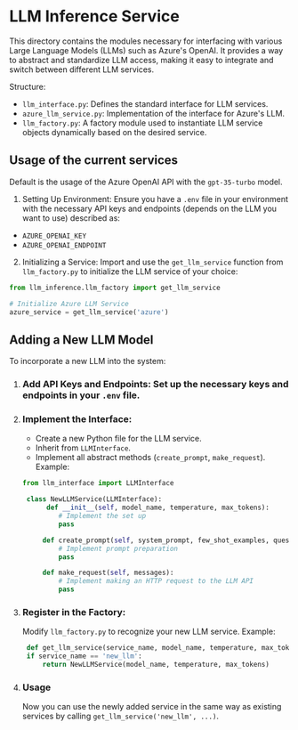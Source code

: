# LLM Inference Service

This directory contains the modules necessary for interfacing with various Large Language Models (LLMs) such as Azure's OpenAI. It provides a way to abstract and standardize LLM access, making it easy to integrate and switch between different LLM services.

Structure:

- `llm_interface.py`: Defines the standard interface for LLM services.
- `azure_llm_service.py`: Implementation of the interface for Azure's LLM.
- `llm_factory.py`: A factory module used to instantiate LLM service objects dynamically based on the desired service.

## Usage of the current services

Default is the usage of the Azure OpenAI API with the `gpt-35-turbo` model.

1. Setting Up Environment:
   Ensure you have a `.env` file in your environment with the necessary API keys and endpoints (depends on the LLM you want to use) described as:

- `AZURE_OPENAI_KEY`
- `AZURE_OPENAI_ENDPOINT`

2. Initializing a Service:
   Import and use the `get_llm_service` function from `llm_factory.py` to initialize the LLM service of your choice:

```python
from llm_inference.llm_factory import get_llm_service

# Initialize Azure LLM Service
azure_service = get_llm_service('azure')
```

## Adding a New LLM Model

To incorporate a new LLM into the system:

1. ### Add API Keys and Endpoints: Set up the necessary keys and endpoints in your `.env` file.

2. ### Implement the Interface:

   - Create a new Python file for the LLM service.
   - Inherit from `LLMInterface`.
   - Implement all abstract methods (`create_prompt`, `make_request`).
     Example:

   ```python
   from llm_interface import LLMInterface

    class NewLLMService(LLMInterface):
         def __init__(self, model_name, temperature, max_tokens):
            # Implement the set up
            pass

        def create_prompt(self, system_prompt, few_shot_examples, question):
            # Implement prompt preparation
            pass

        def make_request(self, messages):
            # Implement making an HTTP request to the LLM API
            pass
   ```

3. ### Register in the Factory:

   Modify `llm_factory.py` to recognize your new LLM service.
   Example:

   ```python
    def get_llm_service(service_name, model_name, temperature, max_tokens):
    if service_name == 'new_llm':
        return NewLLMService(model_name, temperature, max_tokens)
   ```

4. ### Usage
   Now you can use the newly added service in the same way as existing services by calling `get_llm_service('new_llm', ...)`.
